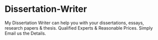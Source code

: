 # Dissertation-Writer
My Dissertation Writer can help you with your dissertations, essays, research papers &amp; thesis. Qualified Experts &amp; Reasonable Prices. Simply Email us the Details.
